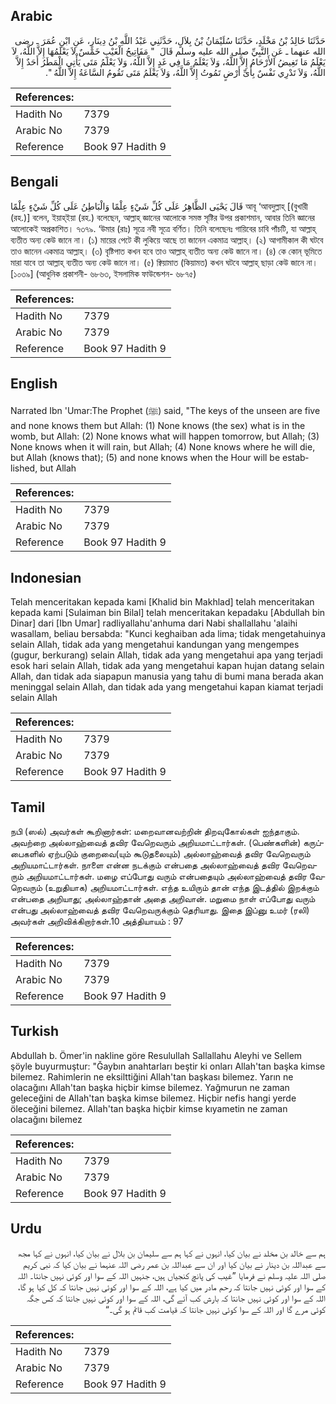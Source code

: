 ## Arabic


<div dir="rtl" lang="ar" style={{fontSize:'larger',backgroundColor:'#f8f9fa',padding:20}}>
حَدَّثَنَا خَالِدُ بْنُ مَخْلَدٍ، حَدَّثَنَا سُلَيْمَانُ بْنُ بِلاَلٍ، حَدَّثَنِي عَبْدُ اللَّهِ بْنُ دِينَارٍ، عَنِ ابْنِ عُمَرَ ـ رضى الله عنهما ـ عَنِ النَّبِيِّ صلى الله عليه وسلم قَالَ ‏ "‏ مَفَاتِيحُ الْغَيْبِ خَمْسٌ لاَ يَعْلَمُهَا إِلاَّ اللَّهُ، لاَ يَعْلَمُ مَا تَغِيضُ الأَرْحَامُ إِلاَّ اللَّهُ، وَلاَ يَعْلَمُ مَا فِي غَدٍ إِلاَّ اللَّهُ، وَلاَ يَعْلَمُ مَتَى يَأْتِي الْمَطَرُ أَحَدٌ إِلاَّ اللَّهُ، وَلاَ تَدْرِي نَفْسٌ بِأَىِّ أَرْضٍ تَمُوتُ إِلاَّ اللَّهُ، وَلاَ يَعْلَمُ مَتَى تَقُومُ السَّاعَةُ إِلاَّ اللَّهُ ‏"‏‏.‏
</div>
<div style={{backgroundColor:'#f8f9fa',padding:20, marginBottom: 10}}><table> <thead> <tr> <th>References:</th> <th></th> </tr> </thead> <tbody><tr><td>Hadith No</td><td>7379</td></tr><tr><td>Arabic No</td><td>7379</td></tr><tr><td>Reference</td><td>Book 97 Hadith 9</td></tr></tbody></table></div>

## Bengali


<div dir="ltr" lang="bn" style={{fontSize:'larger',backgroundColor:'#f8f9fa',padding:20}}>
قَالَ يَحْيَى الظَّاهِرُ عَلَى كُلِّ شَيْءٍ عِلْمًا وَالْبَاطِنُ عَلَى كُلِّ شَيْءٍ عِلْمًا আবূ ‘আবদুল্লাহ্ [(বুখারী (রহ.)] বলেন, ইয়াহ্ইয়া (রহ.) বলেছেন, আল্লাহ্ জ্ঞানের আলোকে সমস্ত সৃষ্টির উপর প্রকাশমান, আবার তিনি জ্ঞানের আলোকেই অপ্রকাশিত। ৭৩৭৯. ‘উমার (রাঃ) সূত্রে নবী সূত্রে বর্ণিত। তিনি বলেছেনঃ গায়িবের চাবি পাঁচটি, যা আল্লাহ্ ব্যতীত অন্য কেউ জানে না। (১) মায়ের পেটে কী লুকিয়ে আছে তা জানেন একমাত্র আল্লাহ্। (২) আগামীকাল কী ঘটবে তাও জানেন একমাত্র আল্লাহ্। (৩) বৃষ্টিপাত কখন হবে তাও আল্লাহ্ ব্যতীত অন্য কেউ জানে না। (৪) কে কোন্ ভূমিতে মারা যাবে তা আল্লাহ্ ব্যতীত অন্য কেউ জানে না। (৫) ক্বিয়ামাত (কিয়ামত) কখন ঘটবে আল্লাহ্ ছাড়া কেউ জানে না। [১০৩৯] (আধুনিক প্রকাশনী- ৬৮৬৩, ইসলামিক ফাউন্ডেশন- ৬৮৭৫)
</div>
<div style={{backgroundColor:'#f8f9fa',padding:20, marginBottom: 10}}><table> <thead> <tr> <th>References:</th> <th></th> </tr> </thead> <tbody><tr><td>Hadith No</td><td>7379</td></tr><tr><td>Arabic No</td><td>7379</td></tr><tr><td>Reference</td><td>Book 97 Hadith 9</td></tr></tbody></table></div>

## English


<div dir="ltr" lang="en" style={{fontSize:'larger',backgroundColor:'#f8f9fa',padding:20}}>
Narrated Ibn 'Umar:The Prophet (ﷺ) said, "The keys of the unseen are five and none knows them but Allah: (1) None knows (the sex) what is in the womb, but Allah: (2) None knows what will happen tomorrow, but Allah; (3) None knows when it will rain, but Allah; (4) None knows where he will die, but Allah (knows that); (5) and none knows when the Hour will be established, but Allah
</div>
<div style={{backgroundColor:'#f8f9fa',padding:20, marginBottom: 10}}><table> <thead> <tr> <th>References:</th> <th></th> </tr> </thead> <tbody><tr><td>Hadith No</td><td>7379</td></tr><tr><td>Arabic No</td><td>7379</td></tr><tr><td>Reference</td><td>Book 97 Hadith 9</td></tr></tbody></table></div>

## Indonesian


<div dir="ltr" lang="id" style={{fontSize:'larger',backgroundColor:'#f8f9fa',padding:20}}>
Telah menceritakan kepada kami [Khalid bin Makhlad] telah menceritakan kepada kami [Sulaiman bin Bilal] telah menceritakan kepadaku [Abdullah bin Dinar] dari [Ibn Umar] radliyallahu'anhuma dari Nabi shallallahu 'alaihi wasallam, beliau bersabda: "Kunci keghaiban ada lima; tidak mengetahuinya selain Allah, tidak ada yang mengetahui kandungan yang mengempes (gugur, berkurang) selain Allah, tidak ada yang mengetahui apa yang terjadi esok hari selain Allah, tidak ada yang mengetahui kapan hujan datang selain Allah, dan tidak ada siapapun manusia yang tahu di bumi mana berada akan meninggal selain Allah, dan tidak ada yang mengetahui kapan kiamat terjadi selain Allah
</div>
<div style={{backgroundColor:'#f8f9fa',padding:20, marginBottom: 10}}><table> <thead> <tr> <th>References:</th> <th></th> </tr> </thead> <tbody><tr><td>Hadith No</td><td>7379</td></tr><tr><td>Arabic No</td><td>7379</td></tr><tr><td>Reference</td><td>Book 97 Hadith 9</td></tr></tbody></table></div>

## Tamil


<div dir="ltr" lang="ta" style={{fontSize:'larger',backgroundColor:'#f8f9fa',padding:20}}>
நபி (ஸல்) அவர்கள் கூறினார்கள்: மறைவானவற்றின் திறவுகோல்கள் ஐந்தாகும். அவற்றை அல்லாஹ்வைத் தவிர வேறெவரும் அறியமாட்டார்கள். (பெண்களின்) கருப்பைகளில் ஏற்படும் குறைவை(யும் கூடுதலையும்) அல்லாஹ்வைத் தவிர வேறெவரும் அறியமாட்டார்கள். நாளை என்ன நடக்கும் என்பதை அல்லாஹ்வைத் தவிர வேறெவரும் அறியமாட்டார்கள். மழை எப்போது வரும் என்பதையும் அல்லாஹ்வைத் தவிர வேறெவரும் (உறுதியாக) அறியமாட்டார்கள். எந்த உயிரும் தான் எந்த இடத்தில் இறக்கும் என்பதை அறியாது; அல்லாஹ்தான் அதை அறிவான். மறுமை நாள் எப்போது வரும் என்பது அல்லாஹ்வைத் தவிர வேறெவருக்கும் தெரியாது. இதை இப்னு உமர் (ரலி) அவர்கள் அறிவிக்கிறார்கள்.10 அத்தியாயம் : 97
</div>
<div style={{backgroundColor:'#f8f9fa',padding:20, marginBottom: 10}}><table> <thead> <tr> <th>References:</th> <th></th> </tr> </thead> <tbody><tr><td>Hadith No</td><td>7379</td></tr><tr><td>Arabic No</td><td>7379</td></tr><tr><td>Reference</td><td>Book 97 Hadith 9</td></tr></tbody></table></div>

## Turkish


<div dir="ltr" lang="tr" style={{fontSize:'larger',backgroundColor:'#f8f9fa',padding:20}}>
Abdullah b. Ömer'in nakline göre Resulullah Sallallahu Aleyhi ve Sellem şöyle buyurmuştur: "Ğaybın anahtarları beştir ki onları Allah'tan başka kimse bilemez. Rahimlerin ne eksilttiğini Allah'tan başkası bilemez. Yarın ne olacağını Allah'tan başka hiçbir kimse bilemez. Yağmurun ne zaman geleceğini de Allah'tan başka kimse bilemez. Hiçbir nefis hangi yerde öleceğini bilemez. Allah'tan başka hiçbir kimse kıyametin ne zaman olacağını bilemez
</div>
<div style={{backgroundColor:'#f8f9fa',padding:20, marginBottom: 10}}><table> <thead> <tr> <th>References:</th> <th></th> </tr> </thead> <tbody><tr><td>Hadith No</td><td>7379</td></tr><tr><td>Arabic No</td><td>7379</td></tr><tr><td>Reference</td><td>Book 97 Hadith 9</td></tr></tbody></table></div>

## Urdu


<div dir="rtl" lang="ur" style={{fontSize:'larger',backgroundColor:'#f8f9fa',padding:20}}>
ہم سے خالد بن مخلد نے بیان کیا، انہوں نے کہا ہم سے سلیمان بن بلال نے بیان کیا، انہوں نے کہا مجھ سے عبداللہ بن دینار نے بیان کیا اور ان سے عبداللہ بن عمر رضی اللہ عنہما نے بیان کیا کہ نبی کریم صلی اللہ علیہ وسلم نے فرمایا ”غیب کی پانچ کنجیاں ہیں، جنہیں اللہ کے سوا اور کوئی نہیں جانتا۔ اللہ کے سوا اور کوئی نہیں جانتا کہ رحم مادر میں کیا ہے، اللہ کے سوا اور کوئی نہیں جانتا کہ کل کیا ہو گا، اللہ کے سوا اور کوئی نہیں جانتا کہ بارش کب آئے گی، اللہ کے سوا اور کوئی نہیں جانتا کہ کس جگہ کوئی مرے گا اور اللہ کے سوا کوئی نہیں جانتا کہ قیامت کب قائم ہو گی۔“
</div>
<div style={{backgroundColor:'#f8f9fa',padding:20, marginBottom: 10}}><table> <thead> <tr> <th>References:</th> <th></th> </tr> </thead> <tbody><tr><td>Hadith No</td><td>7379</td></tr><tr><td>Arabic No</td><td>7379</td></tr><tr><td>Reference</td><td>Book 97 Hadith 9</td></tr></tbody></table></div>
